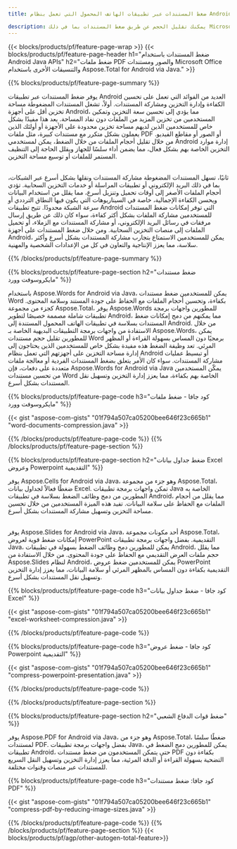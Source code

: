 ```yaml
---
title: ضغط المستندات عبر تطبيقات الهاتف المحمول التي تعمل بنظام Android

description: يمكنك تقليل الحجم عن طريق ضغط المستندات بما في ذلك Microsoft Word وExcel وPowerPoint وPDF والصور عبر تطبيق الهاتف المحمول الخاص بك. اختبر نتيجة الضغط عبر الإنترنت.
---
```


{{< blocks/products/pf/feature-page-wrap >}}
{{< blocks/products/pf/feature-page-header h1="ضغط المستندات باستخدام Android Java APIs" h2="ضغط ملفات PDF والصور ومستندات Microsoft Office والتنسيقات الأخرى باستخدام Aspose.Total for Android via Java." >}}

{{% blocks/products/pf/feature-page-summary %}}

يوفر ضغط المستندات عبر تطبيقات Android العديد من الفوائد التي تعمل على تحسين الكفاءة وإدارة التخزين ومشاركة المستندات. أولاً، تشغل المستندات المضغوطة مساحة تخزين أقل على أجهزة Android، مما يؤدي إلى تحسين سعة التخزين وتمكين المستخدمين من تخزين المزيد من الملفات دون نفاد المساحة. يعد هذا مفيدًا بشكل خاص للمستخدمين الذين لديهم مساحة تخزين محدودة على الأجهزة أو أولئك الذين يعملون بشكل متكرر مع مستندات كبيرة، مثل ملفات PDF أو الصور أو مقاطع الفيديو. من خلال تقليل أحجام الملفات من خلال الضغط، يمكن لمستخدمي Android إدارة موارد التخزين الخاصة بهم بشكل فعال، مما يضمن أداء سلسًا للجهاز ويقلل الحاجة إلى التنظيف المستمر للملفات أو توسيع مساحة التخزين. <br /><br />

ثانيًا، تسهل المستندات المضغوطة مشاركة المستندات ونقلها بشكل أسرع عبر الشبكات، بما في ذلك البريد الإلكتروني أو تطبيقات المراسلة أو خدمات التخزين السحابية. تؤدي أحجام الملفات الأصغر إلى أوقات تحميل وتنزيل أسرع، مما يقلل من استخدام البيانات ويحسن الكفاءة الإجمالية، خاصة في السيناريوهات التي يكون فيها النطاق الترددي أو سرعة الشبكة محدودًا. تتيح تطبيقات Android التي توفر إمكانات ضغط المستندات للمستخدمين مشاركة الملفات بشكل أكثر كفاءة، سواء كان ذلك عن طريق إرسال مرفقات في رسائل البريد الإلكتروني، أو مشاركة المستندات مع الزملاء، أو تحميل الملفات إلى منصات التخزين السحابية. ومن خلال ضغط المستندات على أجهزة Android، يمكن للمستخدمين الاستمتاع بتجارب مشاركة المستندات بشكل أسرع وأكثر سلاسة، مما يعزز الإنتاجية والتعاون في كل من الإعدادات الشخصية والمهنية.

{{% /blocks/products/pf/feature-page-summary  %}}

{{% blocks/products/pf/feature-page-section  h2="ضغط مستندات مايكروسوفت وورد" %}}

باستخدام Aspose.Words for Android via Java، يمكن للمستخدمين ضغط مستندات Word بكفاءة، وتحسين أحجام الملفات مع الحفاظ على جودة المستند وسلامة المحتوى. كجزء من مجموعة Aspose.Total، يوفر Aspose.Words للمطورين واجهات برمجة تطبيقات شاملة مصممة خصيصًا لتطوير Android، مما يمكنهم من دمج إمكانات ضغط المستندات بسلاسة في تطبيقات الهاتف المحمول المستندة إلى Android. من خلال الاستفادة من واجهات برمجة التطبيقات البديهية الخاصة بـ Aspose.Words، يمكن للمطورين تقليل حجم مستندات Word برمجيًا دون المساس بسهولة القراءة أو المظهر المرئي. تعد وظيفة الضغط هذه مفيدة بشكل خاص للمستخدمين الذين يحتاجون إلى إدارة مساحة التخزين على أجهزتهم التي تعمل بنظام Android أو تبسيط عمليات مشاركة المستندات. سواء كان الأمر يتعلق بضغط المستندات الفردية أو معالجة ملفات متعددة على دفعات، فإن Aspose.Words for Android via Java يمكّن المستخدمين من تحسين مستندات Word الخاصة بهم بكفاءة، مما يعزز إدارة التخزين وتسهيل نقل المستندات بشكل أسرع.

{{% blocks/products/pf/feature-page-code h3="كود جافا - ضغط ملفات مايكروسوفت وورد" %}}

{{< gist "aspose-com-gists" "01f794a507ca05200bee646f23c665b1" "word-documents-compression.java" >}}

{{% /blocks/products/pf/feature-page-code  %}}
{{% /blocks/products/pf/feature-page-section %}}

{{% blocks/products/pf/feature-page-section  h2="ضغط جداول بيانات Excel وعروض Powerpoint التقديمية" %}}

يوفر Aspose.Cells for Android via Java، وهو جزء من مجموعة Aspose.Total، ضغطًا فعالاً لجداول بيانات Excel. تمكن واجهات برمجة تطبيقات Java الخاصة به المطورين من دمج وظائف الضغط بسلاسة في تطبيقات Android، مما يقلل من أحجام الملفات مع الحفاظ على سلامة البيانات. تفيد هذه الميزة المستخدمين من خلال تحسين مساحة التخزين وتسهيل مشاركة المستندات بشكل أسرع. <br /><br />

يوفر Aspose.Slides for Android via Java، أحد مكونات مجموعة Aspose.Total، إمكانات ضغط قوية لعروض PowerPoint التقديمية. بفضل واجهات برمجة تطبيقات Java، يمكن للمطورين دمج وظائف الضغط بسهولة في تطبيقات Android، مما يقلل حجم ملفات العرض التقديمي مع الحفاظ على جودة المحتوى. من خلال الاستفادة من Aspose.Slides لنظام Android، يمكن للمستخدمين ضغط عروض PowerPoint التقديمية بكفاءة دون المساس بالمظهر المرئي أو سلامة البيانات، مما يعزز إدارة التخزين وتسهيل نقل المستندات بشكل أسرع.

{{% blocks/products/pf/feature-page-code h3="كود جافا - ضغط جداول بيانات Excel" %}}

{{< gist "aspose-com-gists" "01f794a507ca05200bee646f23c665b1" "excel-worksheet-compression.java" >}}

{{% /blocks/products/pf/feature-page-code  %}}

{{% blocks/products/pf/feature-page-code h3="كود جافا - ضغط عروض Powerpoint التقديمية" %}}

{{< gist "aspose-com-gists" "01f794a507ca05200bee646f23c665b1" "compress-powerpoint-presentation.java" >}}

{{% /blocks/products/pf/feature-page-code  %}}

{{% /blocks/products/pf/feature-page-section %}}

{{% blocks/products/pf/feature-page-section  h2="ضغط قوات الدفاع الشعبي" %}}

يوفر Aspose.PDF for Android via Java، وهو جزء من Aspose.Total، ضغطًا سلسًا لمستندات PDF. بفضل واجهات برمجة تطبيقات Java، يمكن للمطورين دمج الضغط في تطبيقات Android، حتى يتمكن المستخدمون من ضغط مستندات PDF بكفاءة دون التضحية بسهولة القراءة أو الدقة المرئية، مما يعزز إدارة التخزين وتسهيل النقل السريع للمستندات عبر منصات وقنوات مختلفة.

{{% blocks/products/pf/feature-page-code h3="كود جافا: ضغط مستندات PDF" %}}

{{< gist "aspose-com-gists" "01f794a507ca05200bee646f23c665b1" "compress-pdf-by-reducing-image-sizes.java" >}}

{{% /blocks/products/pf/feature-page-code  %}}
{{% /blocks/products/pf/feature-page-section %}}
{{< blocks/products/pf/agp/other-autogen-total-feature>}}